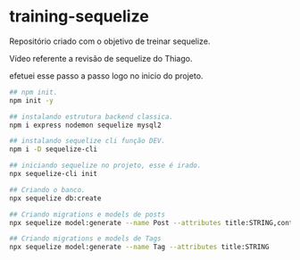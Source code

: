 # training-sequelize
Repositório criado com o objetivo de treinar sequelize.

Vídeo referente a revisão de sequelize do Thiago.

efetuei esse passo a passo logo no inicio do projeto.

``` bash
## npm init.
npm init -y

## instalando estrutura backend classica.
npm i express nodemon sequelize mysql2

## instalando sequelize cli função DEV.
npm i -D sequelize-cli

## iniciando sequelize no projeto, esse é irado.
npx sequelize-cli init

## Criando o banco.
npx sequelize db:create

## Criando migrations e models de posts
npx sequelize model:generate --name Post --attributes title:STRING,content:TEXT

## Criando migrations e models de Tags
npx sequelize model:generate --name Tag --attributes title:STRING
```
